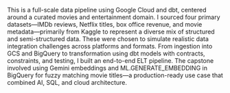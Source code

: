 This is a full-scale data pipeline using Google Cloud and dbt, centered around a curated movies and entertainment domain. I sourced four primary datasets—IMDb reviews, Netflix titles, box office revenue, and movie metadata—primarily from Kaggle to represent a diverse mix of structured and semi-structured data. These were chosen to simulate realistic data integration challenges across platforms and formats. From ingestion into GCS and BigQuery to transformation using dbt models with contracts, constraints, and testing, I built an end-to-end ELT pipeline. The capstone involved using Gemini embeddings and ML.GENERATE_EMBEDDING in BigQuery for fuzzy matching movie titles—a production-ready use case that combined AI, SQL, and cloud architecture. 
